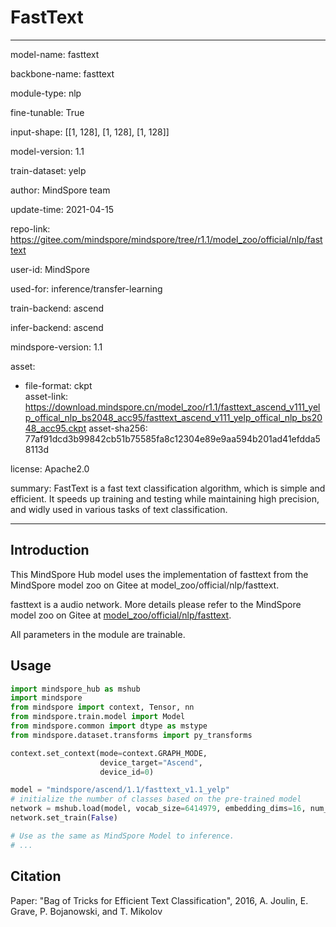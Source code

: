 # FastText

---

model-name: fasttext

backbone-name: fasttext

module-type: nlp

fine-tunable: True

input-shape: [[1, 128], [1, 128], [1, 128]]

model-version: 1.1

train-dataset: yelp

author: MindSpore team

update-time: 2021-04-15

repo-link: <https://gitee.com/mindspore/mindspore/tree/r1.1/model_zoo/official/nlp/fasttext>

user-id: MindSpore

used-for: inference/transfer-learning

train-backend: ascend

infer-backend: ascend

mindspore-version: 1.1

asset:

  -
    file-format: ckpt  
    asset-link: <https://download.mindspore.cn/model_zoo/r1.1/fasttext_ascend_v111_yelp_offical_nlp_bs2048_acc95/fasttext_ascend_v111_yelp_offical_nlp_bs2048_acc95.ckpt>
    asset-sha256: 77af91dcd3b99842cb51b75585fa8c12304e89e9aa594b201ad41efdda58113d

license: Apache2.0

summary: FastText is a fast text classification algorithm, which is simple and efficient. It speeds up training and testing while maintaining high precision, and widly used in various tasks of text classification.

---

## Introduction

This MindSpore Hub model uses the implementation of fasttext from the MindSpore model zoo on Gitee at model_zoo/official/nlp/fasttext.

fasttext is a audio network. More details please refer to the MindSpore model zoo on Gitee at [model_zoo/official/nlp/fasttext](https://gitee.com/mindspore/mindspore/blob/r1.1/model_zoo/official/nlp/fasttext/README.md).

All parameters in the module are trainable.

## Usage

```python
import mindspore_hub as mshub
import mindspore
from mindspore import context, Tensor, nn
from mindspore.train.model import Model
from mindspore.common import dtype as mstype
from mindspore.dataset.transforms import py_transforms

context.set_context(mode=context.GRAPH_MODE,
                    device_target="Ascend",
                    device_id=0)

model = "mindspore/ascend/1.1/fasttext_v1.1_yelp"
# initialize the number of classes based on the pre-trained model
network = mshub.load(model, vocab_size=6414979, embedding_dims=16, num_class=2)
network.set_train(False)

# Use as the same as MindSpore Model to inference.
# ...
```

## Citation

Paper: "Bag of Tricks for Efficient Text Classification", 2016, A. Joulin, E. Grave, P. Bojanowski, and T. Mikolov
